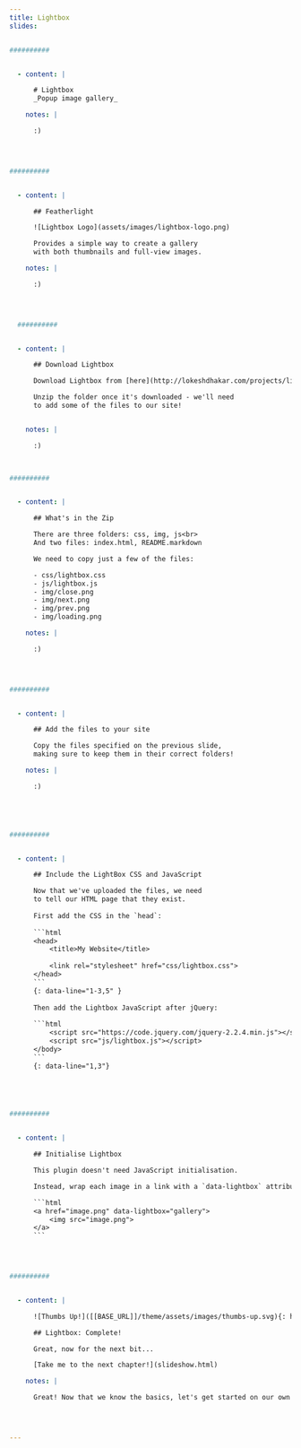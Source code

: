 ```yaml
---
title: Lightbox
slides:


##########


  - content: |

      # Lightbox
      _Popup image gallery_

    notes: |

      :)

    


##########


  - content: |

      ## Featherlight

      ![Lightbox Logo](assets/images/lightbox-logo.png)

      Provides a simple way to create a gallery 
      with both thumbnails and full-view images.

    notes: |

      :)

    


  ##########


  - content: |

      ## Download Lightbox

      Download Lightbox from [here](http://lokeshdhakar.com/projects/lightbox2/).

      Unzip the folder once it's downloaded - we'll need 
      to add some of the files to our site!


    notes: |

      :)

    

##########


  - content: |

      ## What's in the Zip

      There are three folders: css, img, js<br>
      And two files: index.html, README.markdown

      We need to copy just a few of the files:

      - css/lightbox.css
      - js/lightbox.js
      - img/close.png
      - img/next.png
      - img/prev.png
      - img/loading.png

    notes: |

      :)

    


##########


  - content: |

      ## Add the files to your site

      Copy the files specified on the previous slide,
      making sure to keep them in their correct folders!

    notes: |

      :)

    



##########


  - content: |

      ## Include the LightBox CSS and JavaScript

      Now that we've uploaded the files, we need 
      to tell our HTML page that they exist.
      
      First add the CSS in the `head`:
      
      ```html
      <head>
          <title>My Website</title>
          
          <link rel="stylesheet" href="css/lightbox.css">
      </head>
      ```
      {: data-line="1-3,5" }
      
      Then add the Lightbox JavaScript after jQuery:
      
      ```html
          <script src="https://code.jquery.com/jquery-2.2.4.min.js"></script>
          <script src="js/lightbox.js"></script>
      </body>
      ```
      {: data-line="1,3"}


    


##########


  - content: |

      ## Initialise Lightbox

      This plugin doesn't need JavaScript initialisation.

      Instead, wrap each image in a link with a `data-lightbox` attribute.

      ```html
      <a href="image.png" data-lightbox="gallery">
          <img src="image.png">
      </a>
      ```


    

##########


  - content: |

      ![Thumbs Up!]([[BASE_URL]]/theme/assets/images/thumbs-up.svg){: height="200"}

      ## Lightbox: Complete!

      Great, now for the next bit...

      [Take me to the next chapter!](slideshow.html)

    notes: |

      Great! Now that we know the basics, let's get started on our own projects.

    


---
```








